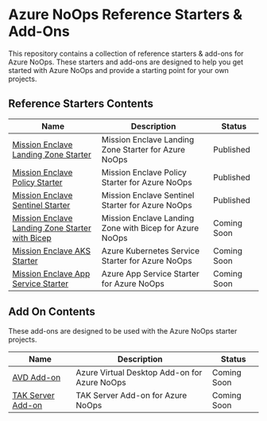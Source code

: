 # Azure NoOps Reference Starters & Add-Ons

This repository contains a collection of reference starters & add-ons for Azure NoOps. These starters and add-ons are designed to help you get started with Azure NoOps and provide a starting point for your own projects.

## Reference Starters Contents

Name   | Description | Status
------ | ----------- | ------
[Mission Enclave Landing Zone Starter](https://github.com/azurenoops/ref-scca-enclave-landing-zone-starter) | Mission Enclave Landing Zone Starter for Azure NoOps | Published
[Mission Enclave Policy Starter](https://github.com/azurenoops/ref-scca-enclave-policy-starter) | Mission Enclave Policy Starter for Azure NoOps | Published
[Mission Enclave Sentinel Starter](https://github.com/azurenoops/ref-scca-enclave-sentinel-starter) | Mission Enclave Sentinel Starter for Azure NoOps | Published
[Mission Enclave Landing Zone Starter with Bicep](https://github.com/azurenoops/ref-scca-enclave-bicep-landing-zone-starter) | Mission Enclave Landing Zone with Bicep for Azure NoOps | Coming Soon
[Mission Enclave AKS Starter](https://github.com/azurenoops/ref-scca-enclave-kubernetes-starter) | Azure Kubernetes Service Starter for Azure NoOps | Coming Soon
[Mission Enclave App Service Starter]() | Azure App Service Starter for Azure NoOps | Coming Soon

## Add On Contents

These add-ons are designed to be used with the Azure NoOps starter projects.

Name   | Description | Status
------ | ----------- | ------
[AVD Add-on](https://github.com/azurenoops/ref-addon-azure-virtual-desktop) | Azure Virtual Desktop Add-on for Azure NoOps | Coming Soon
[TAK Server Add-on](https://github.com/azurenoops/ref-addon-tak-server-spoke) |  TAK Server Add-on for Azure NoOps | Coming Soon

